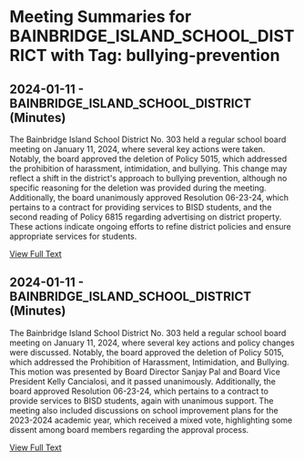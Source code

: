 # Meeting Summaries for BAINBRIDGE_ISLAND_SCHOOL_DISTRICT with Tag: bullying-prevention

## 2024-01-11 - BAINBRIDGE_ISLAND_SCHOOL_DISTRICT (Minutes)

The Bainbridge Island School District No. 303 held a regular school board meeting on January 11, 2024, where several key actions were taken. Notably, the board approved the deletion of Policy 5015, which addressed the prohibition of harassment, intimidation, and bullying. This change may reflect a shift in the district's approach to bullying prevention, although no specific reasoning for the deletion was provided during the meeting. Additionally, the board unanimously approved Resolution 06-23-24, which pertains to a contract for providing services to BISD students, and the second reading of Policy 6815 regarding advertising on district property. These actions indicate ongoing efforts to refine district policies and ensure appropriate services for students.

[View Full Text](https://raw.githubusercontent.com/VoronoiPerspectives/WashingtonStateSchoolBoardExplorer/refs/heads/main/data/countries/usa/states/wa/counties/kitsap/school_boards/bainbridge_island_school_district/2024/2024-01-11-minutes.txt)

## 2024-01-11 - BAINBRIDGE_ISLAND_SCHOOL_DISTRICT (Minutes)

The Bainbridge Island School District No. 303 held a regular school board meeting on January 11, 2024, where several key actions and policy changes were discussed. Notably, the board approved the deletion of Policy 5015, which addressed the Prohibition of Harassment, Intimidation, and Bullying. This motion was presented by Board Director Sanjay Pal and Board Vice President Kelly Cancialosi, and it passed unanimously. Additionally, the board approved Resolution 06-23-24, which pertains to a contract to provide services to BISD students, again with unanimous support. The meeting also included discussions on school improvement plans for the 2023-2024 academic year, which received a mixed vote, highlighting some dissent among board members regarding the approval process.

[View Full Text](https://raw.githubusercontent.com/VoronoiPerspectives/WashingtonStateSchoolBoardExplorer/refs/heads/main/data/countries/usa/states/wa/counties/kitsap/school_boards/bainbridge_island_school_district/2024/2024-01-11-draft-minutes.txt)

